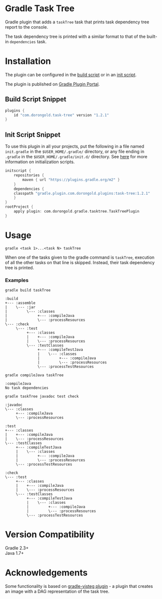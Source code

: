 # Gradle Task Tree

Gradle plugin that adds a `taskTree` task that prints task dependency tree report to the console.

The task dependency tree is printed with a similar format to that of the built-in `dependencies` task.

# Installation

The plugin can be configured in the [build script](https://gradle.org/docs/current/userguide/plugins.html) or in an [init script](http://gradle.org/docs/current/userguide/init_scripts.html).

The plugin is published on [Gradle Plugin Portal](https://plugins.gradle.org/plugin/com.dorongold.task-tree).

## Build Script Snippet

```groovy
plugins {
    id "com.dorongold.task-tree" version "1.2.1"
}
```

## Init Script Snippet

To use this plugin in all your projects, put the following in a file named `init.gradle` in the `$USER_HOME/.gradle/` directory, or any file ending in `.gradle` in the `$USER_HOME/.gradle/init.d/` directory. See [here](https://docs.gradle.org/current/userguide/init_scripts.html) for more information on initialization scripts.

```groovy
initscript {
    repositories {
        maven { url "https://plugins.gradle.org/m2" }
    }
    dependencies {
	classpath "gradle.plugin.com.dorongold.plugins:task-tree:1.2.1"
    }
}
rootProject {
    apply plugin: com.dorongold.gradle.tasktree.TaskTreePlugin
}
```

# Usage

`gradle <task 1>...<task N> taskTree`

When one of the tasks given to the gradle command is `taskTree`, execution of all the other tasks on that line is skipped. Instead, their task dependency tree is printed.

### Examples

`gradle build taskTree`  
```
:build
+--- :assemble
|    \--- :jar
|         \--- :classes
|              +--- :compileJava
|              \--- :processResources
\--- :check
     \--- :test
          +--- :classes
          |    +--- :compileJava
          |    \--- :processResources
          \--- :testClasses
               +--- :compileTestJava
               |    \--- :classes
               |         +--- :compileJava
               |         \--- :processResources
               \--- :processTestResources

```

`gradle compileJava taskTree`  
```
:compileJava
No task dependencies
```

`gradle taskTree javadoc test check`  
```
:javadoc
\--- :classes
     +--- :compileJava
     \--- :processResources

:test
+--- :classes
|    +--- :compileJava
|    \--- :processResources
\--- :testClasses
     +--- :compileTestJava
     |    \--- :classes
     |         +--- :compileJava
     |         \--- :processResources
     \--- :processTestResources

:check
\--- :test
     +--- :classes
     |    +--- :compileJava
     |    \--- :processResources
     \--- :testClasses
          +--- :compileTestJava
          |    \--- :classes
          |         +--- :compileJava
          |         \--- :processResources
          \--- :processTestResources

```

# Version Compatibility
Gradle 2.3+  
Java 1.7+

# Acknowledgements

Some functionality is based on [gradle-visteg plugin](https://github.com/mmalohlava/gradle-visteg) - a plugin that creates an image with a DAG representation of the task tree.

